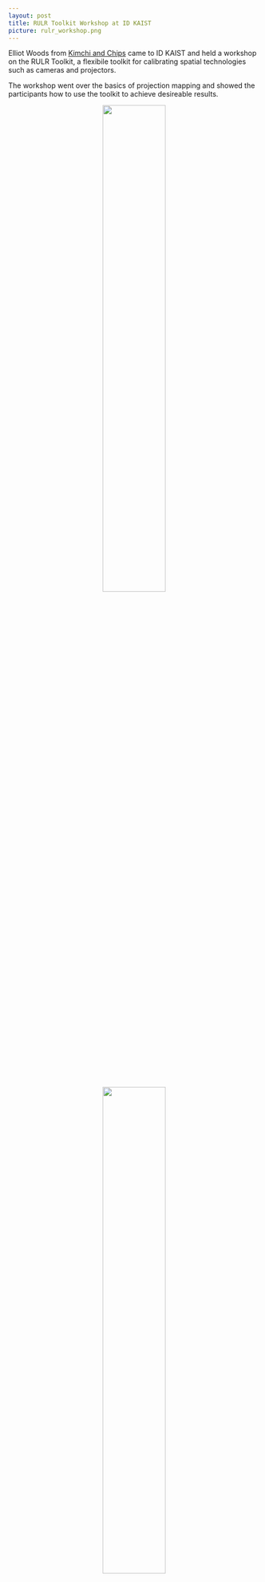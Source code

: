 ```yaml
---
layout: post
title: RULR Toolkit Workshop at ID KAIST
picture: rulr_workshop.png
---
```


Elliot Woods from <a href = "http://www.kimchiandchips.com/">Kimchi and Chips</a> came to ID KAIST and held a workshop on the RULR Toolkit, a flexibile toolkit for calibrating spatial technologies such as cameras and projectors.

The workshop went over the basics of projection mapping and showed the participants how to use the toolkit to achieve desireable results.

<div style = "text-align: center;"><img src = "../../../../news/img/rulr_workshop/rulr_workshop.png" style = "width:50%;"/></div><br>

<div style = "text-align: center;"><img src = "../../../../news/img/rulr_workshop/projection_mapping.png" style = "width:50%;"/></div><br>

<div style = "text-align: center;"><img src = "../../../../news/img/rulr_workshop/projection_mapping_2.png" style = "width:50%;"/></div><br>

Find out more about the RULR Toolkit <a href = "https://rulr.hackpad.com/">here</a>.